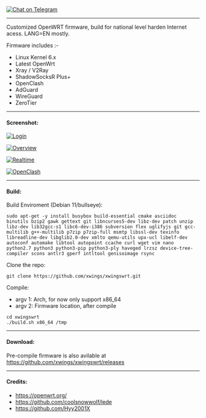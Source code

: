 [![Chat on Telegram](https://img.shields.io/badge/Chat%20on-Telegram-brightgreen.svg)](https://t.me/+xeozJ_-PolZiYmQ1k)

---

Customized OpenWRT firmware, build for national level harden Internet acess. LANG=EN mostly.

Firmware includes :-
- Linux Kernel 6.x
- Latest OpenWrt
- Xray / V2Ray
- ShadowSocksR Plus+
- OpenClash
- AdGuard
- WireGuard
- ZeroTier

---
#### Screenshot:

[![Login](https://github.com/xwings/xwingswrt/raw/master/screenshot/login.png)](https://github.com/xwings/xwingswrt/raw/master/screenshot/login.png)

[![Overview](https://github.com/xwings/xwingswrt/raw/master/screenshot/overview.png)](https://github.com/xwings/xwingswrt/raw/master/screenshot/overview.png)

[![Realtime](https://github.com/xwings/xwingswrt/raw/master/screenshot/realtime.png)](https://github.com/xwings/xwingswrt/raw/master/screenshot/realtime.png)

[![OpenClash](https://github.com/xwings/xwingswrt/raw/master/screenshot/openclash.png)](https://github.com/xwings/xwingswrt/raw/master/screenshot/openclash.png)

---

#### Build:

Build Enviroment (Debian 11/bullseye):
```
sudo apt-get -y install busybox build-essential cmake asciidoc binutils bzip2 gawk gettext git libncurses5-dev libz-dev patch unzip libz-dev lib32gcc-s1 libc6-dev-i386 subversion flex uglifyjs git gcc-multilib g++-multilib p7zip p7zip-full msmtp libssl-dev texinfo libreadline-dev libglib2.0-dev xmlto qemu-utils upx-ucl libelf-dev autoconf automake libtool autopoint ccache curl wget vim nano python2.7 python3 python3-pip python3-ply haveged lrzsz device-tree-compiler scons antlr3 gperf intltool genisoimage rsync
```

Clone the repo:
```
git clone https://github.com/xwings/xwingswrt.git
```

Compile:
- argv 1: Arch, for now only support x86_64
- argv 2: Firmware location, after compile 
```
cd xwingswrt
./build.sh x86_64 /tmp
```

---
#### Download:

Pre-compile firmware is also avilable at https://github.com/xwings/xwingswrt/releases

---

#### Credits:
- https://openwrt.org/
- https://github.com/coolsnowwolf/lede
- https://github.com/Hyy2001X
